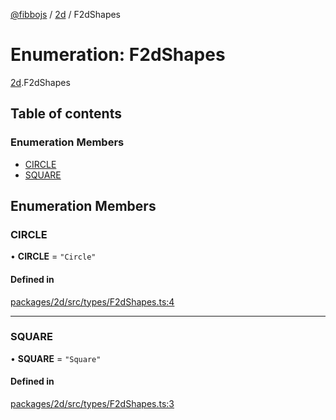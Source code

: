 [@fibbojs](/api/index)  / [2d](/api/modules/2d_src) / F2dShapes

# Enumeration: F2dShapes

[2d](/api/modules/2d_src).F2dShapes

## Table of contents

### Enumeration Members

- [CIRCLE](2d_src.F2dShapes.md#circle)
- [SQUARE](2d_src.F2dShapes.md#square)

## Enumeration Members

### CIRCLE

• **CIRCLE** = ``"Circle"``

#### Defined in

[packages/2d/src/types/F2dShapes.ts:4](https://github.com/fibbojs/fibbo/blob/8715037cde0ad11f9fdaddea6b077f941aa8ead4/packages/2d/src/types/F2dShapes.ts#L4)

___

### SQUARE

• **SQUARE** = ``"Square"``

#### Defined in

[packages/2d/src/types/F2dShapes.ts:3](https://github.com/fibbojs/fibbo/blob/8715037cde0ad11f9fdaddea6b077f941aa8ead4/packages/2d/src/types/F2dShapes.ts#L3)
